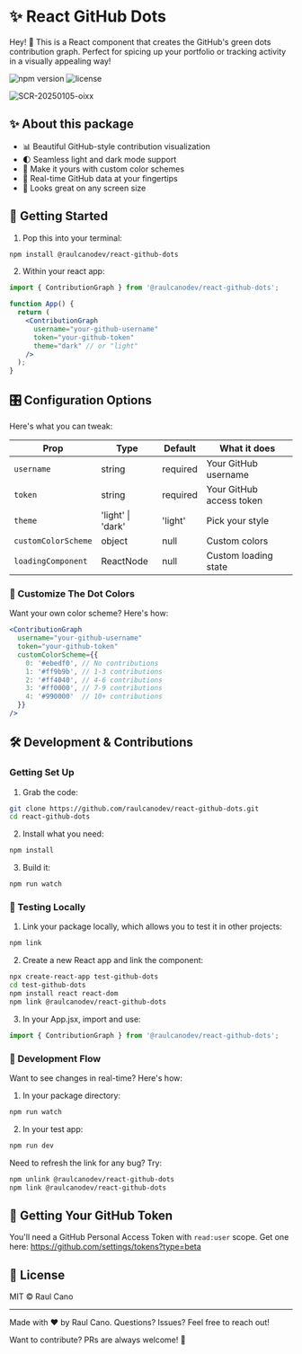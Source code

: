 # ✨ React GitHub Dots

Hey! 👋 This is a React component that creates the GitHub's green dots contribution graph. Perfect for spicing up your portfolio or tracking activity in a visually appealing way!

![npm version](https://img.shields.io/npm/v/@raulcanodev/react-github-dots)
![license](https://img.shields.io/npm/l/@raulcanodev/react-github-dots)

![SCR-20250105-oixx](https://github.com/user-attachments/assets/e0ce5e34-a9a3-4029-95d4-415e16ac7443)


## ✨ About this package

- 📊 Beautiful GitHub-style contribution visualization
- 🌓 Seamless light and dark mode support
- 🎨 Make it yours with custom color schemes
- 🔄 Real-time GitHub data at your fingertips
- 📱 Looks great on any screen size

## 🚀 Getting Started

1. Pop this into your terminal:

```bash
npm install @raulcanodev/react-github-dots
```
2. Within your react app:
```jsx
import { ContributionGraph } from '@raulcanodev/react-github-dots';

function App() {
  return (
    <ContributionGraph 
      username="your-github-username"
      token="your-github-token"
      theme="dark" // or "light"
    />
  );
}
```

## 🎛 Configuration Options

Here's what you can tweak:

| Prop | Type | Default | What it does |
|------|------|---------|-------------|
| `username` | string | required | Your GitHub username |
| `token` | string | required | Your GitHub access token |
| `theme` | 'light' \| 'dark' | 'light' | Pick your style |
| `customColorScheme` | object | null | Custom colors |
| `loadingComponent` | ReactNode | null | Custom loading state |

### 🎨 Customize The Dot Colors

Want your own color scheme? Here's how:

```jsx
<ContributionGraph 
  username="your-github-username"
  token="your-github-token"
  customColorScheme={{
    0: '#ebedf0', // No contributions
    1: '#ff9b9b', // 1-3 contributions
    2: '#ff4040', // 4-6 contributions
    3: '#ff0000', // 7-9 contributions
    4: '#990000'  // 10+ contributions
  }}
/>
```

## 🛠 Development & Contributions

### Getting Set Up

1. Grab the code:

```bash
git clone https://github.com/raulcanodev/react-github-dots.git
cd react-github-dots
```

2. Install what you need:

```bash
npm install
```

3. Build it:

```bash
npm run watch
```

### 🧪 Testing Locally

1. Link your package locally, which allows you to test it in other projects:

```bash
npm link
```

2. Create a new React app and link the component:

```bash
npx create-react-app test-github-dots
cd test-github-dots
npm install react react-dom
npm link @raulcanodev/react-github-dots
```

3. In your App.jsx, import and use:

```jsx
import { ContributionGraph } from '@raulcanodev/react-github-dots';
```

### 🔄 Development Flow

Want to see changes in real-time? Here's how:

1. In your package directory:

```bash
npm run watch
```

2. In your test app:

```bash
npm run dev
```

Need to refresh the link for any bug? Try:

```bash
npm unlink @raulcanodev/react-github-dots
npm link @raulcanodev/react-github-dots
```

## 🔑 Getting Your GitHub Token

You'll need a GitHub Personal Access Token with `read:user` scope. Get one here: https://github.com/settings/tokens?type=beta

## 📝 License

MIT © Raul Cano

---

Made with ❤️ by Raul Cano. Questions? Issues? Feel free to reach out!

Want to contribute? PRs are always welcome! 🙌

